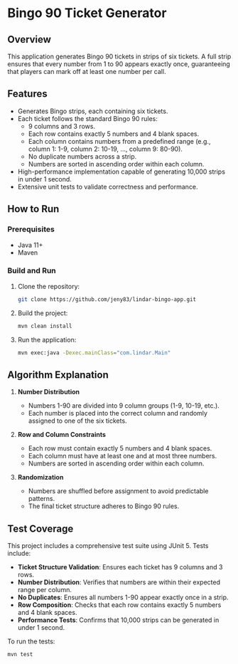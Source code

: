 # Bingo 90 Ticket Generator

## Overview

This application generates Bingo 90 tickets in strips of six tickets. A full strip ensures that every number from 1 to 90 appears exactly once, guaranteeing that players can mark off at least one number per call.

## Features

- Generates Bingo strips, each containing six tickets.
- Each ticket follows the standard Bingo 90 rules:
    - 9 columns and 3 rows.
    - Each row contains exactly 5 numbers and 4 blank spaces.
    - Each column contains numbers from a predefined range (e.g., column 1: 1-9, column 2: 10-19, ..., column 9: 80-90).
    - No duplicate numbers across a strip.
    - Numbers are sorted in ascending order within each column.
- High-performance implementation capable of generating 10,000 strips in under 1 second.
- Extensive unit tests to validate correctness and performance.

## How to Run

### Prerequisites

- Java 11+
- Maven

### Build and Run

1. Clone the repository:
   ```sh
   git clone https://github.com/jeny83/lindar-bingo-app.git
   ```
2. Build the project:
   ```sh
   mvn clean install
   ```
3. Run the application:
   ```sh
   mvn exec:java -Dexec.mainClass="com.lindar.Main"
   ```

## Algorithm Explanation

1. **Number Distribution**

    - Numbers 1-90 are divided into 9 column groups (1-9, 10-19, etc.).
    - Each number is placed into the correct column and randomly assigned to one of the six tickets.

2. **Row and Column Constraints**

    - Each row must contain exactly 5 numbers and 4 blank spaces.
    - Each column must have at least one and at most three numbers.
    - Numbers are sorted in ascending order within each column.

3. **Randomization**

    - Numbers are shuffled before assignment to avoid predictable patterns.
    - The final ticket structure adheres to Bingo 90 rules.

## Test Coverage

This project includes a comprehensive test suite using JUnit 5. Tests include:

- **Ticket Structure Validation**: Ensures each ticket has 9 columns and 3 rows.
- **Number Distribution**: Verifies that numbers are within their expected range per column.
- **No Duplicates**: Ensures all numbers 1-90 appear exactly once in a strip.
- **Row Composition**: Checks that each row contains exactly 5 numbers and 4 blank spaces.
- **Performance Tests**: Confirms that 10,000 strips can be generated in under 1 second.

To run the tests:

```sh
mvn test
```
